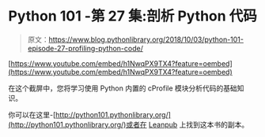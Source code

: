 # Python 101 -第 27 集:剖析 Python 代码

> 原文：<https://www.blog.pythonlibrary.org/2018/10/03/python-101-episode-27-profiling-python-code/>

[https://www.youtube.com/embed/h1NwqPX9TX4?feature=oembed](https://www.youtube.com/embed/h1NwqPX9TX4?feature=oembed)

在这个截屏中，您将学习使用 Python 内置的 cProfile 模块分析代码的基础知识。

你可以在这里-[http://python101.pythonlibrary.org/](http://python101.pythonlibrary.org/)或者在 [Leanpub](https://leanpub.com/python_101) 上找到这本书的副本。